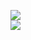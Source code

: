 [![](https://img.shields.io/badge/Made%20With-Github%20Spray-lightgrey.svg?style=for-the-badge&logo=github)](https://github.com/Annihil/github-spray#4270)  
[![](https://i.imgur.com/2DrTn0Z.gif)](https://github.com/Annihil/github-spray)